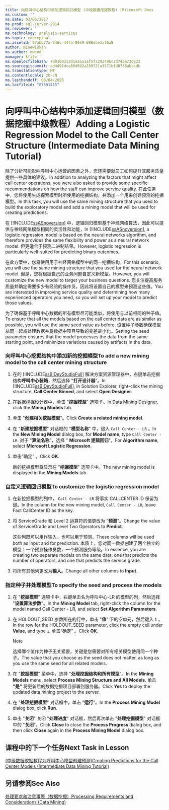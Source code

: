 ```yaml
---
title: 向呼叫中心结构中添加逻辑回归模型 (中级数据挖掘教程) |Microsoft Docs
ms.custom: ''
ms.date: 03/06/2017
ms.prod: sql-server-2014
ms.reviewer: ''
ms.technology: analysis-services
ms.topic: conceptual
ms.assetid: 97abb77a-346c-44fa-8959-688dee1af6a8
author: minewiskan
ms.author: owend
manager: kfile
ms.openlocfilehash: 7d0100313d1ea5a1af5f729249bc2d743a730222
ms.sourcegitcommit: ad4d92dce894592a259721a1571b1d8736abacdb
ms.translationtype: MT
ms.contentlocale: zh-CN
ms.lasthandoff: 08/04/2020
ms.locfileid: "87691415"
---
```

# <a name="adding-a-logistic-regression-model-to-the-call-center-structure-intermediate-data-mining-tutorial"></a><span data-ttu-id="57bba-102">向呼叫中心结构中添加逻辑回归模型（数据挖掘中级教程）</span><span class="sxs-lookup"><span data-stu-id="57bba-102">Adding a Logistic Regression Model to the Call Center Structure (Intermediate Data Mining Tutorial)</span></span>
  <span data-ttu-id="57bba-103">除了分析可能影响呼叫中心运营的因素之外，您还需要就员工如何提升其服务质量提供一些具体的建议。</span><span class="sxs-lookup"><span data-stu-id="57bba-103">In addition to analyzing the factors that might affect call center operations, you were also asked to provide some specific recommendations on how the staff can improve service quality.</span></span> <span data-ttu-id="57bba-104">在此任务中，您将使用生成探索模型时所使用的挖掘结构，并添加一个用来创建预测的挖掘模型。</span><span class="sxs-lookup"><span data-stu-id="57bba-104">In this task, you will use the same mining structure that you used to build the exploratory model and add a mining model that will be used for creating predictions.</span></span>  
  
 <span data-ttu-id="57bba-105">在 [!INCLUDE[ssASnoversion](../includes/ssasnoversion-md.md)] 中，逻辑回归模型基于神经网络算法，因此可以提供与神经网络模型相同的灵活性和功能，</span><span class="sxs-lookup"><span data-stu-id="57bba-105">In [!INCLUDE[ssASnoversion](../includes/ssasnoversion-md.md)], a logistic regression model is based on the neural networks algorithm, and therefore provides the same flexibility and power as a neural network model.</span></span> <span data-ttu-id="57bba-106">但更适合于预测二进制结果。</span><span class="sxs-lookup"><span data-stu-id="57bba-106">However, logistic regression is particularly well-suited for predicting binary outcomes.</span></span>  
  
 <span data-ttu-id="57bba-107">在此方案中，您将使用用于神经网络模型中的同一挖掘结构。</span><span class="sxs-lookup"><span data-stu-id="57bba-107">For this scenario, you will use the same mining structure that you used for the neural network model.</span></span> <span data-ttu-id="57bba-108">但是，您将根据自己的业务问题自定义新模型。</span><span class="sxs-lookup"><span data-stu-id="57bba-108">However, you will customize the new model to target your business questions.</span></span> <span data-ttu-id="57bba-109">您关注提高服务质量并确定需要多少有经验的操作员，因此将设置自己的模型来预测这些值。</span><span class="sxs-lookup"><span data-stu-id="57bba-109">You are interested in improving service quality and determining how many experienced operators you need, so you will set up your model to predict those values.</span></span>  
  
 <span data-ttu-id="57bba-110">为了确保基于呼叫中心数据的所有模型尽可能类似，将使用与以前相同的种子值。</span><span class="sxs-lookup"><span data-stu-id="57bba-110">To ensure that all the models based on the call center data are as similar as possible, you will use the same seed value as before.</span></span> <span data-ttu-id="57bba-111">设置种子参数确保模型从同一起点处理数据并将数据中项目导致的变差最小化。</span><span class="sxs-lookup"><span data-stu-id="57bba-111">Setting the seed parameter ensures that the model processes the data from the same starting point, and minimizes variations caused by artifacts in the data.</span></span>  
  
### <a name="to-add-a-new-mining-model-to-the-call-center-mining-structure"></a><span data-ttu-id="57bba-112">向呼叫中心挖掘结构中添加新的挖掘模型</span><span class="sxs-lookup"><span data-stu-id="57bba-112">To add a new mining model to the call center mining structure</span></span>  
  
1.  <span data-ttu-id="57bba-113">在的 [!INCLUDE[ssBIDevStudioFull](../includes/ssbidevstudiofull-md.md)] 解决方案资源管理器中，右键单击挖掘结构**呼叫中心装箱**，然后选择 "**打开设计器**"。</span><span class="sxs-lookup"><span data-stu-id="57bba-113">In [!INCLUDE[ssBIDevStudioFull](../includes/ssbidevstudiofull-md.md)], in Solution Explorer, right-click the mining structure, **Call Center Binned**, and select **Open Designer**.</span></span>  
  
2.  <span data-ttu-id="57bba-114">在数据挖掘设计器中，单击 "**挖掘模型**" 选项卡。</span><span class="sxs-lookup"><span data-stu-id="57bba-114">In Data Mining Designer, click the **Mining Models** tab.</span></span>  
  
3.  <span data-ttu-id="57bba-115">单击 "**创建相关挖掘模型**"。</span><span class="sxs-lookup"><span data-stu-id="57bba-115">Click **Create a related mining model**.</span></span>  
  
4.  <span data-ttu-id="57bba-116">在 "**新建挖掘模型**" 对话框的 "**模型名称**" 中，键入 `Call Center - LR` 。</span><span class="sxs-lookup"><span data-stu-id="57bba-116">In the **New Mining Model** dialog box, for **Model name**, type `Call Center - LR`.</span></span>  <span data-ttu-id="57bba-117">对于 "**算法名称**"，选择 " **Microsoft 逻辑回归**"。</span><span class="sxs-lookup"><span data-stu-id="57bba-117">For **Algorithm name**, select **Microsoft Logistic Regression**.</span></span>  
  
5.  <span data-ttu-id="57bba-118">单击“确定”  。</span><span class="sxs-lookup"><span data-stu-id="57bba-118">Click **OK**.</span></span>  
  
     <span data-ttu-id="57bba-119">新的挖掘模型将显示在 "**挖掘模型**" 选项卡中。</span><span class="sxs-lookup"><span data-stu-id="57bba-119">The new mining model is displayed in the **Mining Models** tab.</span></span>  
  
### <a name="to-customize-the-logistic-regression-model"></a><span data-ttu-id="57bba-120">自定义逻辑回归模型</span><span class="sxs-lookup"><span data-stu-id="57bba-120">To customize the logistic regression model</span></span>  
  
1.  <span data-ttu-id="57bba-121">在新挖掘模型的列中， `Call Center - LR` 将事实 CALLCENTER ID 保留为键。</span><span class="sxs-lookup"><span data-stu-id="57bba-121">In the column for the new mining model, `Call Center - LR`, leave Fact CallCenter ID as the key.</span></span>  
  
2.  <span data-ttu-id="57bba-122">将 ServiceGrade 和 Level 2 运算符的值更改为 "**预测**"。</span><span class="sxs-lookup"><span data-stu-id="57bba-122">Change the value of ServiceGrade and Level Two Operators to **Predict**.</span></span>  
  
     <span data-ttu-id="57bba-123">这些列既可以用作输入，也可以用于预测。</span><span class="sxs-lookup"><span data-stu-id="57bba-123">These columns will be used both as input and for prediction.</span></span> <span data-ttu-id="57bba-124">本质上，您对同一数据创建了两个独立的模型：一个预测操作员数，一个预测服务等级。</span><span class="sxs-lookup"><span data-stu-id="57bba-124">In essence, you are creating two separate models on the same data: one that predicts the number of operators, and one that predicts the service grade.</span></span>  
  
3.  <span data-ttu-id="57bba-125">将所有其他列更改为**输入**。</span><span class="sxs-lookup"><span data-stu-id="57bba-125">Change all other columns to **Input**.</span></span>  
  
### <a name="to-specify-the-seed-and-process-the-models"></a><span data-ttu-id="57bba-126">指定种子并处理模型</span><span class="sxs-lookup"><span data-stu-id="57bba-126">To specify the seed and process the models</span></span>  
  
1.  <span data-ttu-id="57bba-127">在 "**挖掘模型**" 选项卡中，右键单击名为呼叫中心-LR 的模型的列，然后选择 "**设置算法参数**"。</span><span class="sxs-lookup"><span data-stu-id="57bba-127">In the **Mining Model** tab, right-click the column for the model named Call Center - LR, and select **Set Algorithm Parameters**.</span></span>  
  
2.  <span data-ttu-id="57bba-128">在 HOLDOUT_SEED 参数所在的行中，单击 "**值**" 下的空单元，然后键入 `1` 。</span><span class="sxs-lookup"><span data-stu-id="57bba-128">In the row for the HOLDOUT_SEED parameter, click the empty cell under **Value**, and type `1`.</span></span> <span data-ttu-id="57bba-129">单击“确定”  。</span><span class="sxs-lookup"><span data-stu-id="57bba-129">Click **OK**.</span></span>  
  
    > [!NOTE]  
    >  <span data-ttu-id="57bba-130">选择哪个值作为种子无关紧要，关键是您需要对所有相关模型使用同一个种子。</span><span class="sxs-lookup"><span data-stu-id="57bba-130">The value that you choose as the seed does not matter, as long as you use the same seed for all related models.</span></span>  
  
3.  <span data-ttu-id="57bba-131">在 "**挖掘模型**" 菜单中，选择 "**处理挖掘结构和所有模型**"。</span><span class="sxs-lookup"><span data-stu-id="57bba-131">In the **Mining Models** menu, select **Process Mining Structure and All Models**.</span></span> <span data-ttu-id="57bba-132">单击 **"是"** 将更新后的数据挖掘项目部署到服务器。</span><span class="sxs-lookup"><span data-stu-id="57bba-132">Click **Yes** to deploy the updated data mining project to the server.</span></span>  
  
4.  <span data-ttu-id="57bba-133">在 "**处理挖掘模型**" 对话框中，单击 "**运行**"。</span><span class="sxs-lookup"><span data-stu-id="57bba-133">In the **Process Mining Model** dialog box, click **Run**.</span></span>  
  
5.  <span data-ttu-id="57bba-134">单击 "**关闭**" 关闭 "**处理进度**" 对话框，然后再次单击 "**处理挖掘模型**" 对话框中的 "**关闭**"。</span><span class="sxs-lookup"><span data-stu-id="57bba-134">Click **Close** to close the **Process Progress** dialog box, and then click **Close** again in the **Process Mining Model** dialog box.</span></span>  
  
## <a name="next-task-in-lesson"></a><span data-ttu-id="57bba-135">课程中的下一个任务</span><span class="sxs-lookup"><span data-stu-id="57bba-135">Next Task in Lesson</span></span>  
 [<span data-ttu-id="57bba-136">&#40;中级数据挖掘教程为呼叫中心模型创建预测&#41;</span><span class="sxs-lookup"><span data-stu-id="57bba-136">Creating Predictions for the Call Center Models &#40;Intermediate Data Mining Tutorial&#41;</span></span>](../../2014/tutorials/create-predictions-call-center-models-intermediate-data-mining-tutorial.md)  
  
## <a name="see-also"></a><span data-ttu-id="57bba-137">另请参阅</span><span class="sxs-lookup"><span data-stu-id="57bba-137">See Also</span></span>  
 [<span data-ttu-id="57bba-138">处理要求和注意事项（数据挖掘）</span><span class="sxs-lookup"><span data-stu-id="57bba-138">Processing Requirements and Considerations &#40;Data Mining&#41;</span></span>](../../2014/analysis-services/data-mining/processing-requirements-and-considerations-data-mining.md)  
  
  
